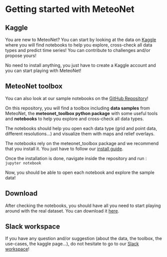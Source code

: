 # Getting started with MeteoNet

## Kaggle

You are new to MeteoNet? You can start by looking at the data on [Kaggle](https://www.kaggle.com/katerpillar/meteonet) where you will find notebooks to help you explore, cross-check all data types and predict time series! You can contribute to challenges and/or propose yours! 

No need to install anything, you just have to create a Kaggle account and you can start playing with MeteoNet!


## MeteoNet toolbox

You can also look at our sample notebooks on the [GitHub Repository](https://github.com/meteofrance/meteonet)!

On this repository, you will find a toolbox including **data samples** from MeteoNet, the **meteonet_toolbox python package** with some useful tools and **notebooks** to help you explore and cross-check all data types.

The notebooks should help you open each data type (grid and point data, different resolutions...) and visualize them with maps and relief overlays. 

The notebooks rely on the meteonet_toolbox package and we recommend that you install it. You just have to follow our  [install guide](install.md).

Once the installation is done, navigate inside the repository and run : ```jupyter notebook```

Now, you should be able to open each notebook and explore the sample data!


## Download

After checking the notebooks, you should have all you need to start playing around with the real dataset. You can download it [here](https://meteonet.umr-cnrm.fr/dataset/).

## Slack workspace

If you have any question and/or suggestion (about the data, the toolbox, the use-cases, the kaggle page...), do not hesitate to go to our [Slack workspace](https://tinyurl.com/meteonet-slack)! 

